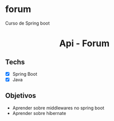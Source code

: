 # forum
Curso de Spring boot

<h1 align="center">
Api - Forum
</h1>

## Techs

- [x] Spring Boot
- [x] Java

## Objetivos

- Aprender sobre middlewares no spring boot
- Aprender sobre hibernate

